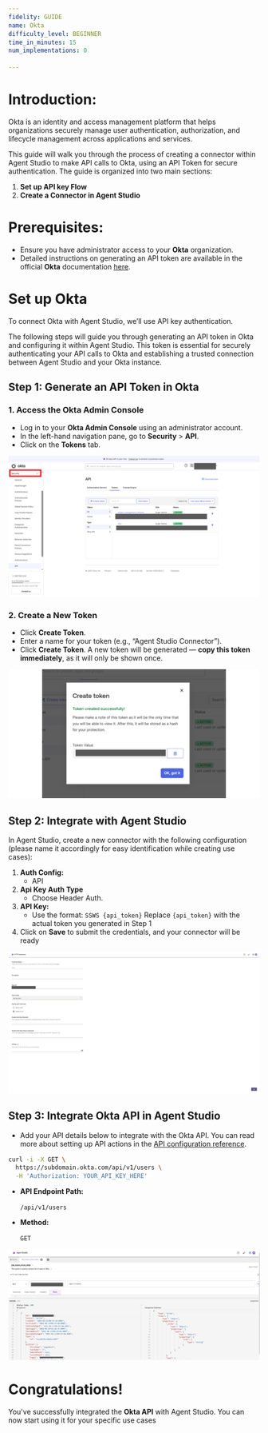 ```yaml
---
fidelity: GUIDE
name: Okta
difficulty_level: BEGINNER
time_in_minutes: 15
num_implementations: 0

---
```

# Introduction:

Okta is an identity and access management platform that helps organizations securely manage user authentication, authorization, and lifecycle management across applications and services.

This guide will walk you through the process of creating a connector within Agent Studio to make API calls to Okta, using an API Token for secure authentication. The guide is organized into two main sections:

1. **Set up API key Flow**
2. **Create a Connector in Agent Studio**

# **Prerequisites:**

- Ensure you have administrator access to your **Okta** organization.
- Detailed instructions on generating an API token are available in the official **Okta** documentation [here](https://help.okta.com/en-us/content/topics/security/api.htm?cshid=ext-create-api-token#create-okta-api-token).

# **Set up Okta**

To connect Okta with Agent Studio, we’ll use API key authentication. 

The following steps will guide you through generating an API token in Okta and configuring it within Agent Studio. This token is essential for securely authenticating your API calls to Okta and establishing a trusted connection between Agent Studio and your Okta instance.

## **Step 1: Generate an API Token in Okta**

### 1. Access the Okta Admin Console

- Log in to your **Okta Admin Console** using an administrator account.
- In the left-hand navigation pane, go to **Security** > **API**.
- Click on the **Tokens** tab.

![okta.png](okta.png)

### 2. Create a New Token

- Click **Create Token**.
- Enter a name for your token (e.g., “Agent Studio Connector”).
- Click **Create Token**. A new token will be generated — **copy this token immediately**, as it will only be shown once.

![okta 2.png](okta_2.png)

## **Step 2: Integrate with Agent Studio**

In Agent Studio, create a new connector with the following configuration (please name it accordingly for easy identification while creating use cases):

1. **Auth Config:**
    - API
2. **Api Key Auth Type**
    - Choose Header Auth.
3. **API Key:**
    - Use the format: `SSWS {api_token}`
    Replace `{api_token}` with the actual token you generated in Step 1
4. Click on **Save** to submit the credentials, and your connector will be ready

![okta 4.png](okta_4.png)

## **Step 3: Integrate Okta API in Agent Studio**

- Add your API details below to integrate with the Okta API. You can read more about setting up API actions in the [API configuration reference](https://help.moveworks.com/docs/http-actions).

```bash
curl -i -X GET \
  https://subdomain.okta.com/api/v1/users \
  -H 'Authorization: YOUR_API_KEY_HERE'
```

- **API Endpoint Path:**
    
    `/api/v1/users`
    
- **Method:**
    
    `GET`
    

![okta 3.png](okta_3.png)

# **Congratulations!**

You've successfully integrated the **Okta API** with Agent Studio. You can now start using it for your specific use cases